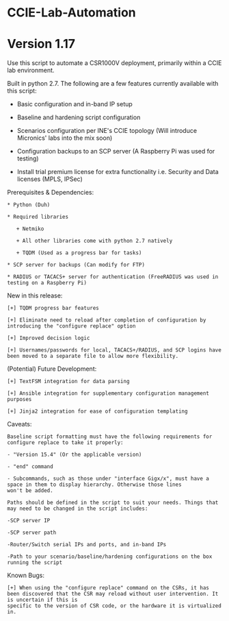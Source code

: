 # CCIE-Lab-Automation
# Version 1.17

Use this script to automate a CSR1000V deployment, primarily within a CCIE lab environment.

Built in python 2.7. The following are a few features currently available with this script:

   - Basic configuration and in-band IP setup
   
   - Baseline and hardening script configuration

   - Scenarios configuration per INE's CCIE topology (Will introduce Micronics' labs into the mix soon)

   - Configuration backups to an SCP server (A Raspberry Pi was used for testing)

   - Install trial premium license for extra functionality i.e. Security and Data licenses (MPLS, IPSec)

Prerequisites & Dependencies:

	* Python (Duh)

	* Required libraries

	   + Netmiko
	  
	   + All other libraries come with python 2.7 natively
	   
	   + TQDM (Used as a progress bar for tasks)

	* SCP server for backups (Can modify for FTP)

	* RADIUS or TACACS+ server for authentication (FreeRADIUS was used in testing on a Raspberry Pi)

New in this release:

	[+] TQDM progress bar features
	
	[+] Eliminate need to reload after completion of configuration by introducing the "configure replace" option
	
	[+] Improved decision logic
	
	[+] Usernames/passwords for local, TACACS+/RADIUS, and SCP logins have been moved to a separate file to allow more flexibility.

(Potential) Future Development:

	[+] TextFSM integration for data parsing

	[+] Ansible integration for supplementary configuration management purposes

	[+] Jinja2 integration for ease of configuration templating
	
Caveats:

	Baseline script formatting must have the following requirements for configure replace to take it properly:
	
	- "Version 15.4" (Or the applicable version)
	
	- "end" command
	
	- Subcommands, such as those under "interface Gigx/x", must have a space in them to display hierarchy. Otherwise those lines
	won't be added.

	Paths should be defined in the script to suit your needs. Things that may need to be changed in the script includes:
	
	-SCP server IP
	
	-SCP server path
	
	-Router/Switch serial IPs and ports, and in-band IPs
	
	-Path to your scenario/baseline/hardening configurations on the box running the script

Known Bugs:

	[+] When using the "configure replace" command on the CSRs, it has been discovered that the CSR may reload without user intervention. It is uncertain if this is
	specific to the version of CSR code, or the hardware it is virtualized in.